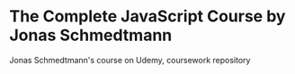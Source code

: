 # The Complete JavaScript Course by Jonas Schmedtmann

Jonas Schmedtmann's course on Udemy, coursework repository